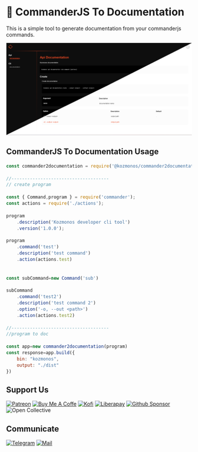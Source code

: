 

# 🚀 CommanderJS To Documentation

This is a simple tool to generate documentation from your commanderjs commands.

![CommanderJS to documentation](./assets/preview.png)

## CommanderJS To Documentation Usage

```js
const commander2documentation = require('@kozmonos/commander2documentation');

//-------------------------------------
// create program

const { Command,program } = require('commander');
const actions = require('./actions');

program
	.description('Kozmonos developer cli tool')
	.version('1.0.0');

program
	.command('test')
	.description('test command')
	.action(actions.test)


const subCommand=new Command('sub')

subCommand
	.command('test2')
	.description('test command 2')
	.option('-o, --out <path>')
	.action(actions.test2)

//-------------------------------------
//program to doc

const app=new commander2documentation(program)
const response=app.build({
	bin: "kozmonos",
	output: "./dist"
})
```
## Support Us

[![Patreon](https://img.shields.io/badge/Patreon-F96854?style=for-the-badge&logo=patreon&logoColor=white)](https://www.patreon.com/kozmonos)
[![Buy Me A Coffe](https://img.shields.io/badge/Buy_Me_A_Coffee-FFDD00?style=for-the-badge&logo=buy-me-a-coffee&logoColor=black)](https://www.buymeacoffee.com/kozmonos)
[![Kofi](https://img.shields.io/badge/Ko--fi-F16061?style=for-the-badge&logo=ko-fi&logoColor=white)](https://ko-fi.com/kozmonos)
[![Liberapay](https://img.shields.io/badge/Liberapay-F6C915?style=for-the-badge&logo=liberapay&logoColor=black)](https://liberapay.com/kozmonos/donate)
[![Github Sponsor](https://img.shields.io/badge/sponsor-30363D?style=for-the-badge&logo=GitHub-Sponsors&logoColor=#white)](https://github.com/sponsors/Kozmonos)
![Open Collective](https://img.shields.io/badge/OpenCollective-1F87FF?style=for-the-badge&logo=OpenCollective&logoColor=white)

## Communicate

[![Telegram](https://img.shields.io/badge/Telegram-2CA5E0?style=for-the-badge&logo=telegram&logoColor=white)](https://t.me/kozmonos)
[![Mail](https://img.shields.io/badge/Gmail-D14836?style=for-the-badge&logo=gmail&logoColor=white)](mailto:opensource@kozmonos.com)
